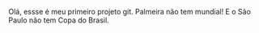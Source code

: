 Olá, essse é meu primeiro projeto git.
Palmeira não tem mundial!
E o São Paulo não tem Copa do Brasil.